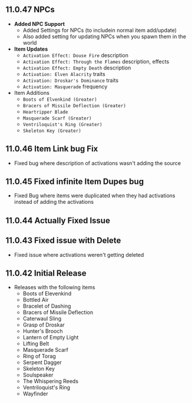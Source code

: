 ## 11.0.47 NPCs
- **Added NPC Support**
  - Added Settings for NPCs (to includein normal item add/update)
  - Also added setting for updating NPCs when you spawn them in the world
- **Item Updates**
  - `Activation Effect: Douse Fire` description
  - `Activation Effect: Through the Flames` description, effects
  - `Activation Effect: Empty Death` description
  - `Activation: Elven Alacrity` traits
  - `Activation: Droskar's Dominance` traits
  - `Activation: Masquerade` frequency
- Item Additions
  - `Boots of Elvenkind (Greater)`
  - `Bracers of Missile Deflection (Greater)`
  - `Heartripper Blade`
  - `Masquerade Scarf (Greater)`
  - `Ventriloquist's Ring (Greater)`
  - `Skeleton Key (Greater)`
## 11.0.46 Item Link bug Fix
- Fixed bug where description of activations wasn't adding the source
## 11.0.45 Fixed infinite Item Dupes bug
- Fixed Bug where items were duplicated when they had activations instead of adding the activations
## 11.0.44 Actually Fixed Issue
## 11.0.43 Fixed issue with Delete
- Fixed issue where activations weren't getting deleted
## 11.0.42 Initial Release
- Releases with the following items
  - Boots of Elevenkind
  - Bottled Air
  - Bracelet of Dashing
  - Bracers of Missile Deflection
  - Caterwaul Sling
  - Grasp of Droskar
  - Hunter's Brooch
  - Lantern of Empty Light
  - Lifting Belt
  - Masquerade Scarf
  - Ring of Torag
  - Serpent Dagger
  - Skeleton Key
  - Soulspeaker
  - The Whispering Reeds
  - Ventriloquist's Ring
  - Wayfinder

